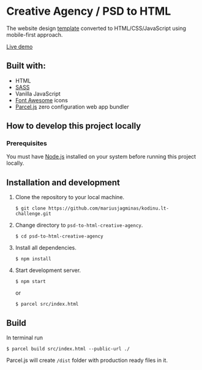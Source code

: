 # Creative Agency / PSD to HTML

The website design [template](https://www.behance.net/gallery/69297573/Adobe-Xd-free-onepage-layout?tracking_source=search_projects_recommended%7Cadobe%20xd%20free%20web%20template) converted to HTML/CSS/JavaScript using mobile-first approach.

[Live demo](https://mariusjagminas.github.io/kodinu.lt/)

## Built with:

- HTML
- [SASS](https://sass-lang.com/)
- Vanilla JavaScript
- [Font Awesome](https://fontawesome.com/) icons
- [Parcel.js](https://parceljs.org/) zero configuration web app bundler

## How to develop this project locally

### Prerequisites

You must have [Node.js](https://nodejs.org/en/) installed on your system before running this project locally.

## Installation and development

1. Clone the repository to your local machine.

   ```
   $ git clone https://github.com/mariusjagminas/kodinu.lt-challenge.git
   ```

2. Change directory to `psd-to-html-creative-agency`.

   ```
   $ cd psd-to-html-creative-agency
   ```

3. Install all dependencies.

   ```
   $ npm install
   ```

4. Start development server.

   ```
   $ npm start
   ```

   or

   ```
   $ parcel src/index.html
   ```

## Build

In terminal run

```
$ parcel build src/index.html --public-url ./
```

Parcel.js will create `/dist` folder with production ready files in it.
